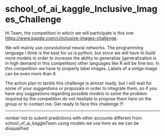# school_of_ai_kaggle_Inclusive_Images_Challenge
Hi Team,
the competition in which we will participate is this one https://www.kaggle.com/c/inclusive-images-challenge.

We will mainly use convolutional neural networks. The programming language I think is the best for us is python, 
but since we will have to build more models in order to increase the ability to generalize (generalization is in high demand in this competition) other languages like R will be fine too.
In this competition we have to properly label images. Labels of a sinlge image can be even more than 6. 

The action plan to tackle this challenge is almost ready, 
but I will wait for some of your suggestions or proposals in order to integrate them, so if you have any suggestions regarding possible models to solve the problem required by the competition do not hesitate to propose them here on the group or
to contact me.
Get ready to face this challenge !!!



****
rember not to submit predictions with other accounts different from school_of_ai_kaggleTeam using models we use here as we can be disqualified 




